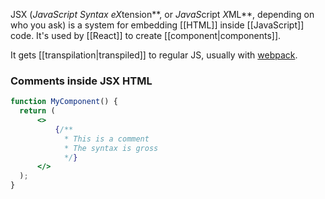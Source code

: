 JSX (***J*avaScript *S*yntax e*X*tension**, or ***J*ava*S*cript *X*ML**, depending on who you ask) is a system for embedding [[HTML]] inside [[JavaScript]] code. It's used by [[React]] to create [[component|components]].

It gets [[transpilation|transpiled]] to regular JS, usually with [webpack](https://webpack.js.org/).

### Comments inside JSX HTML

```jsx
function MyComponent() {
  return (
	  <>
		  {/**
		    * This is a comment
		    * The syntax is gross
		    */}
	  </>
  );
}
```

